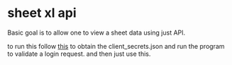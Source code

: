 # sheet xl api

Basic goal is to allow one to view a sheet data using just API. 

to run this follow [this](https://github.com/xflr6/gsheets/?tab=readme-ov-file#quickstart) to obtain the client_secrets.json and run the program to validate a login request. and then just use this. 
